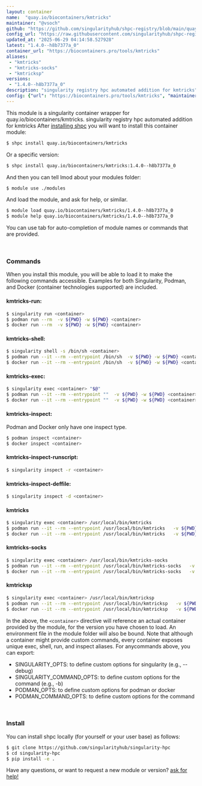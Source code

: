 ```yaml
---
layout: container
name:  "quay.io/biocontainers/kmtricks"
maintainer: "@vsoch"
github: "https://github.com/singularityhub/shpc-registry/blob/main/quay.io/biocontainers/kmtricks/container.yaml"
config_url: "https://raw.githubusercontent.com/singularityhub/shpc-registry/main/quay.io/biocontainers/kmtricks/container.yaml"
updated_at: "2025-06-29 04:14:58.527928"
latest: "1.4.0--h8b7377a_0"
container_url: "https://biocontainers.pro/tools/kmtricks"
aliases:
 - "kmtricks"
 - "kmtricks-socks"
 - "kmtricksp"
versions:
 - "1.4.0--h8b7377a_0"
description: "singularity registry hpc automated addition for kmtricks"
config: {"url": "https://biocontainers.pro/tools/kmtricks", "maintainer": "@vsoch", "description": "singularity registry hpc automated addition for kmtricks", "latest": {"1.4.0--h8b7377a_0": "sha256:89138f7ae98572df7c3cbef49a8eb31c160d17d167cd203608e6385d199f1084"}, "tags": {"1.4.0--h8b7377a_0": "sha256:89138f7ae98572df7c3cbef49a8eb31c160d17d167cd203608e6385d199f1084"}, "docker": "quay.io/biocontainers/kmtricks", "aliases": {"kmtricks": "/usr/local/bin/kmtricks", "kmtricks-socks": "/usr/local/bin/kmtricks-socks", "kmtricksp": "/usr/local/bin/kmtricksp"}}
---
```


This module is a singularity container wrapper for quay.io/biocontainers/kmtricks.
singularity registry hpc automated addition for kmtricks
After [installing shpc](#install) you will want to install this container module:


```bash
$ shpc install quay.io/biocontainers/kmtricks
```

Or a specific version:

```bash
$ shpc install quay.io/biocontainers/kmtricks:1.4.0--h8b7377a_0
```

And then you can tell lmod about your modules folder:

```bash
$ module use ./modules
```

And load the module, and ask for help, or similar.

```bash
$ module load quay.io/biocontainers/kmtricks/1.4.0--h8b7377a_0
$ module help quay.io/biocontainers/kmtricks/1.4.0--h8b7377a_0
```

You can use tab for auto-completion of module names or commands that are provided.

<br>

### Commands

When you install this module, you will be able to load it to make the following commands accessible.
Examples for both Singularity, Podman, and Docker (container technologies supported) are included.

#### kmtricks-run:

```bash
$ singularity run <container>
$ podman run --rm  -v ${PWD} -w ${PWD} <container>
$ docker run --rm  -v ${PWD} -w ${PWD} <container>
```

#### kmtricks-shell:

```bash
$ singularity shell -s /bin/sh <container>
$ podman run --it --rm --entrypoint /bin/sh  -v ${PWD} -w ${PWD} <container>
$ docker run --it --rm --entrypoint /bin/sh  -v ${PWD} -w ${PWD} <container>
```

#### kmtricks-exec:

```bash
$ singularity exec <container> "$@"
$ podman run --it --rm --entrypoint ""  -v ${PWD} -w ${PWD} <container> "$@"
$ docker run --it --rm --entrypoint ""  -v ${PWD} -w ${PWD} <container> "$@"
```

#### kmtricks-inspect:

Podman and Docker only have one inspect type.

```bash
$ podman inspect <container>
$ docker inspect <container>
```

#### kmtricks-inspect-runscript:

```bash
$ singularity inspect -r <container>
```

#### kmtricks-inspect-deffile:

```bash
$ singularity inspect -d <container>
```


#### kmtricks

```bash
$ singularity exec <container> /usr/local/bin/kmtricks
$ podman run --it --rm --entrypoint /usr/local/bin/kmtricks   -v ${PWD} -w ${PWD} <container> -c " $@"
$ docker run --it --rm --entrypoint /usr/local/bin/kmtricks   -v ${PWD} -w ${PWD} <container> -c " $@"
```


#### kmtricks-socks

```bash
$ singularity exec <container> /usr/local/bin/kmtricks-socks
$ podman run --it --rm --entrypoint /usr/local/bin/kmtricks-socks   -v ${PWD} -w ${PWD} <container> -c " $@"
$ docker run --it --rm --entrypoint /usr/local/bin/kmtricks-socks   -v ${PWD} -w ${PWD} <container> -c " $@"
```


#### kmtricksp

```bash
$ singularity exec <container> /usr/local/bin/kmtricksp
$ podman run --it --rm --entrypoint /usr/local/bin/kmtricksp   -v ${PWD} -w ${PWD} <container> -c " $@"
$ docker run --it --rm --entrypoint /usr/local/bin/kmtricksp   -v ${PWD} -w ${PWD} <container> -c " $@"
```



In the above, the `<container>` directive will reference an actual container provided
by the module, for the version you have chosen to load. An environment file in the
module folder will also be bound. Note that although a container
might provide custom commands, every container exposes unique exec, shell, run, and
inspect aliases. For anycommands above, you can export:

 - SINGULARITY_OPTS: to define custom options for singularity (e.g., --debug)
 - SINGULARITY_COMMAND_OPTS: to define custom options for the command (e.g., -b)
 - PODMAN_OPTS: to define custom options for podman or docker
 - PODMAN_COMMAND_OPTS: to define custom options for the command

<br>

### Install

You can install shpc locally (for yourself or your user base) as follows:

```bash
$ git clone https://github.com/singularityhub/singularity-hpc
$ cd singularity-hpc
$ pip install -e .
```

Have any questions, or want to request a new module or version? [ask for help!](https://github.com/singularityhub/singularity-hpc/issues)